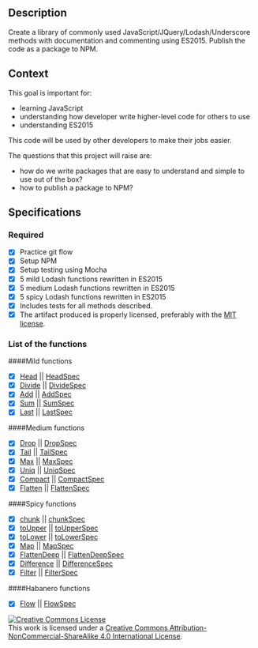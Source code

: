 ## Description

Create a library of commonly used JavaScript/JQuery/Lodash/Underscore methods with documentation and commenting using ES2015. Publish the code as a package to NPM.

## Context

This goal is important for:
- learning JavaScript
- understanding how developer write higher-level code for others to use
- understanding ES2015

This code will be used by other developers to make their jobs easier.

The questions that this project will raise are:
- how do we write packages that are easy to understand and simple to use out of the box?
- how to publish a package to NPM?

## Specifications

### Required

- [X] Practice git flow
- [X] Setup NPM 
- [X] Setup testing using Mocha
- [X] 5 mild Lodash functions rewritten in ES2015
- [X] 5 medium Lodash functions rewritten in ES2015
- [X] 5 spicy Lodash functions rewritten in ES2015
- [X] Includes tests for all methods described.
- [X] The artifact produced is properly licensed, preferably with the [MIT license][mit-license].

### List of the functions


####Mild functions

- [X] [Head](./src/lib/head.js) || [HeadSpec](./src/spec/headSpec.js)
- [X] [Divide](./src/lib/divide.js) || [DivideSpec](./src/spec/divideSpec.js)
- [X] [Add](./src/lib/add.js) || [AddSpec](./src/spec/addSpec.js)
- [X] [Sum](./src/lib/sum.js) || [SumSpec](./src/spec/sumSpec.js)
- [X] [Last](./src/lib/last.js) || [LastSpec](./src/spec/lastSpec.js)

####Medium functions

- [X] [Drop](./src/lib/drop.js) || [DropSpec](./src/spec/dropSpec.js)
- [X] [Tail](./src/lib/tail.js) || [TailSpec](./src/spec/tailSpec.js)
- [X] [Max](./src/lib/max.js) || [MaxSpec](./src/spec/maxSpec.js)
- [X] [Uniq](./src/lib/uniq.js) || [UniqSpec](./src/spec/uniqSpec.js)
- [X] [Compact](./src/lib/compact.js) || [CompactSpec](./src/spec/compactSpec.js)
- [X] [Flatten](./src/lib/flatten.js) || [FlattenSpec](./src/spec/flattenSpec.js)

####Spicy functions

- [X] [chunk](./src/lib/chunk.js) || [chunkSpec](./src/spec/chunkSpec.js)
- [X] [toUpper](./src/lib/toUpper.js) || [toUpperSpec](./src/spec/toUpperSpec.js)
- [X] [toLower](./src/lib/toLower.js) || [toLowerSpec](./src/spec/toLowerSpec.js)
- [X] [Map](./src/lib/map.js) || [MapSpec](./src/spec/mapSpec.js)
- [X] [FlattenDeep](./src/lib/flattenDeep.js) || [FlattenDeepSpec](./src/spec/flattenDeepSpec.js)
- [X] [Difference](./src/lib/difference.js) || [DifferenceSpec](./src/spec/differenceSpec.js)
- [X] [Filter](./src/lib/filter.js) || [FilterSpec](./src/spec/filterSpec.js)

####Habanero functions

- [X] [Flow](./src/spec/flow.js) || [FlowSpec](./src/spec/flowSpec.js)


<!-- LICENSE -->

<a rel="license" href="http://creativecommons.org/licenses/by-nc-sa/4.0/"><img alt="Creative Commons License" style="border-width:0" src="https://i.creativecommons.org/l/by-nc-sa/4.0/80x15.png" /></a>
<br />This work is licensed under a <a rel="license" href="http://creativecommons.org/licenses/by-nc-sa/4.0/">Creative Commons Attribution-NonCommercial-ShareAlike 4.0 International License</a>.

[mit-license]: https://opensource.org/licenses/MIT
